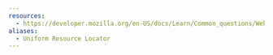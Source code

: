 ```yaml
---
resources:
  - https://developer.mozilla.org/en-US/docs/Learn/Common_questions/Web_mechanics/What_is_a_URL
aliases:
  - Uniform Resource Locator
---
```

